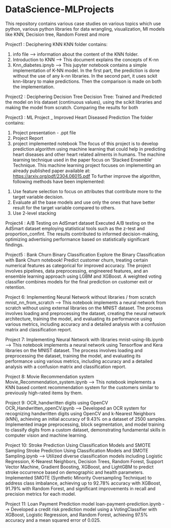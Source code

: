# DataScience-MLProjects
This repository contains various case studies on various topics which use python, various python libraries for data wrangling, visualization, Ml models like KNN, Decision tree, Random Forest and more

Project1 : Deciphering KNN
KNN folder contains:
1) info file --> information about the content of the KNN folder.
2) Introduction to KNN --> This document explains the concepts of K-nn
3) Knn_diabetes.ipnyb --> This jupyter notebook contains a simple implementation of K-NN model. In the first part, the prediction is done without the use of any k-nn libraries. In the second part, it uses sckit knn-library to make predictions. Then the comparison is made on both the implementation.

Project2 : Deciphering Decision Tree
Decision Tree: Trained and Predicted the model on Iris dataset (continuous values), using the scikit libraries and making the model from scratch. Comparing the results for both

Project3 : ML Project _ Improved Heart Diseased Prediction
The folder contains:
1) Project presentation - .ppt file
2) Project Report
3) project implemented notebook 
The focus of this project is to develop prediction algorithm using machine learning that could help in predicting heart diseases and other heart related ailments in humans. The machine learning technique used in the paper focus on ‘Stacked Ensemble’ Technique. 
This machine learning project focuses on implementing an already published paper available at: https://arxiv.org/pdf/2304.06015.pdf
To further improve the algorithm, following methods have been implemented:
  1. Use feature selection to focus on attributes that contribute more to the target variable decision.
  2. Evaluate all the base models and use only the ones that have better result for the target variable compared to others.
  3. Use 2-level stacking
     
Project4 : A/B Testing on AdSmart dataset
Executed A/B testing on the AdSmart dataset employing statistical tools such as the z-test and proportion_confint. The results contributed to informed decision-making, optimizing advertising performance based on statistically significant findings.

Project5 : Bank Churn Binary Classification
Explore the Binary Classification with Bank Churn notebook! Predict customer churn, treating certain numerical features as categorical for improved accuracy. The project involves pipelines, data preprocessing, engineered features, and an ensemble learning approach using LGBM and XGBoost. A weighted voting classifier combines models for the final prediction on customer exit or retention.

Project 6: Implementing Neural Network without libraries / from scratch
  mnist_nn_from_scratch --> This notebook implements a neural network from scratch without using external libraries on the MNIST dataset. The process involves       loading and preprocessing the dataset, creating the neural network architecture, training the model, and evaluating its performance using various metrics,         including accuracy and a detailed analysis with a confusion matrix and classification report.

Project 7: Implementing Neural Network with libraries
  mnist-using-lib.ipynb --> This notebook implements a neural network using Tensorflow and Kera libraries on the MNIST dataset. The process involves loading and preprocessing the dataset, training the model, and evaluating its performance using various metrics, including accuracy and a detailed analysis with a confusion matrix and classification report.

Project 8: Movie Recommendation system
  Movie_Recommendation_system.ipynb --> This notebook implements a KNN based content recommendation system for the customers similar to previously high-rated items by them.

Project 9: OCR_handwritten digits using OpenCV
  OCR_Handwritten_openCV.ipynb --> Developed an OCR system for recognizing handwritten digits using OpenCV and k-Nearest Neighbors (kNN), achieving an initial accuracy of 9.43% on a dataset of 2500 samples. Implemented image preprocessing, block segmentation, and model training to classify digits from a custom dataset, demonstrating fundamental skills in computer vision and machine learning.

Project 10: Stroke Prediction Using Classification Models and SMOTE Sampling
 Stroke Prediction Using Classification Models and SMOTE Sampling.ipynb --> Utilized diverse classification models including Logistic Regression, K-Nearest Neighbors, Decision Trees, Random Forest, Support Vector Machine, Gradient Boosting, XGBoost, and LightGBM to predict stroke occurrence based on demographic and health parameters. Implemented SMOTE (Synthetic Minority Oversampling Technique) to address class imbalance, achieving up to 92.78% accuracy with XGBoost, 91.79% with Random Forest, and significant improvements in recall and precision metrics for each model.

Project 11: Loan Payment Prediction model
 loan-payment-prediction.ipynb --> Developed a credit risk prediction model using a VotingClassifier with XGBoost, Logistic Regression, and Random Forest, achieving 97.5% accuracy and a mean squared error of 0.025.
